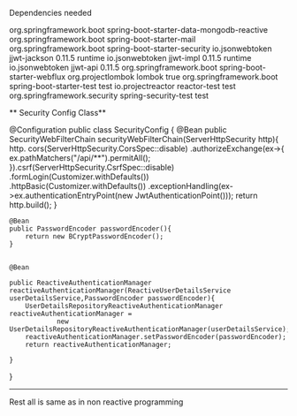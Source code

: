 Dependencies needed

<dependency>
	<groupId>org.springframework.boot</groupId>
	<artifactId>spring-boot-starter-data-mongodb-reactive</artifactId>
</dependency>
<dependency>
	<groupId>org.springframework.boot</groupId>
	<artifactId>spring-boot-starter-mail</artifactId>
</dependency>
<dependency>
	<groupId>org.springframework.boot</groupId>
	<artifactId>spring-boot-starter-security</artifactId>
</dependency>
<dependency>
	<groupId>io.jsonwebtoken</groupId>
	<artifactId>jjwt-jackson</artifactId>
	<version>0.11.5</version>
	<scope>runtime</scope>
</dependency>

<dependency>
	<groupId>io.jsonwebtoken</groupId>
	<artifactId>jjwt-impl</artifactId>
	<version>0.11.5</version>
	<scope>runtime</scope>
</dependency>

<dependency>
	<groupId>io.jsonwebtoken</groupId>
	<artifactId>jjwt-api</artifactId>
	<version>0.11.5</version>
</dependency>
<dependency>
	<groupId>org.springframework.boot</groupId>
	<artifactId>spring-boot-starter-webflux</artifactId>
</dependency>

<dependency>
	<groupId>org.projectlombok</groupId>
	<artifactId>lombok</artifactId>
	<optional>true</optional>
</dependency>
<dependency>
	<groupId>org.springframework.boot</groupId>
	<artifactId>spring-boot-starter-test</artifactId>
	<scope>test</scope>
</dependency>
<dependency>
	<groupId>io.projectreactor</groupId>
	<artifactId>reactor-test</artifactId>
	<scope>test</scope>
</dependency>
<dependency>
	<groupId>org.springframework.security</groupId>
	<artifactId>spring-security-test</artifactId>
	<scope>test</scope>
</dependency>

** Security Config Class**

@Configuration
public class SecurityConfig {
    @Bean
    public SecurityWebFilterChain securityWebFilterChain(ServerHttpSecurity http){
        http.
                cors(ServerHttpSecurity.CorsSpec::disable)
                .authorizeExchange(ex->{
                    ex.pathMatchers("/api/**").permitAll();
                }).csrf(ServerHttpSecurity.CsrfSpec::disable)
                .formLogin(Customizer.withDefaults())
                .httpBasic(Customizer.withDefaults())
                .exceptionHandling(ex->ex.authenticationEntryPoint(new JwtAuthenticationPoint()));
        return http.build();
    }

    @Bean
    public PasswordEncoder passwordEncoder(){
        return new BCryptPasswordEncoder();
    }


    @Bean

    public ReactiveAuthenticationManager reactiveAuthenticationManager(ReactiveUserDetailsService userDetailsService,PasswordEncoder passwordEncoder){
        UserDetailsRepositoryReactiveAuthenticationManager reactiveAuthenticationManager =
                new UserDetailsRepositoryReactiveAuthenticationManager(userDetailsService);
        reactiveAuthenticationManager.setPasswordEncoder(passwordEncoder);
        return reactiveAuthenticationManager;

    }

}
******
Rest all is same as in non reactive programming
